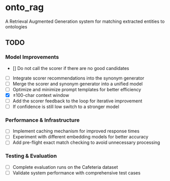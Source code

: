 # onto_rag

A Retrieval Augmented Generation system for matching extracted entities to ontologies

## TODO

### Model Improvements

- [] Do not call the scorer if there are no good candidates
- [ ] Integrate scorer recommendations into the synonym generator
- [ ] Merge the scorer and synonym generator into a unified model
- [ ] Optimize and minimize prompt templates for better efficiency
- [x] ±100-char context window
- [ ] Add the scorer feedback to the loop for iterative improvement
- [ ] If confidence is still low switch to a stronger model

### Performance & Infrastructure

- [ ] Implement caching mechanism for improved response times
- [ ] Experiment with different embedding models for better accuracy
- [ ] Add pre-flight exact match checking to avoid unnecessary processing

### Testing & Evaluation

- [ ] Complete evaluation runs on the Cafeteria dataset
- [ ] Validate system performance with comprehensive test cases